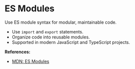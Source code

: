 # ES Modules

Use ES module syntax for modular, maintainable code.

- Use `import` and `export` statements.
- Organize code into reusable modules.
- Supported in modern JavaScript and TypeScript projects.

**References:**
- [MDN: ES Modules](https://developer.mozilla.org/en-US/docs/Web/JavaScript/Guide/Modules)
